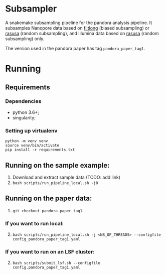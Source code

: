 # Subsampler

A snakemake subsampling pipeline for the pandora analysis pipeline. It subsamples Nanopore data based on 
[filtlong](https://github.com/rrwick/Filtlong) (biased subsampling) or [rasusa](https://github.com/mbhall88/rasusa) 
(random subsampling), and Illumina data based on [rasusa](https://github.com/mbhall88/rasusa) 
(random subsampling) only.

The version used in the pandora paper has tag `pandora_paper_tag1`.

# Running

## Requirements

### Dependencies
* python 3.6+;
* singularity;

### Setting up virtualenv
```
python -m venv venv
source venv/bin/activate
pip install -r requirements.txt
```

## Running on the sample example:

1. Download and extract sample data (TODO: add link)
2. `bash scripts/run_pipeline_local.sh -j8`

## Running on the paper data:

1. `git checkout pandora_paper_tag1`

### If you want to run local:

2. `bash scripts/run_pipeline_local.sh -j <NB_OF_THREADS> --configfile config_pandora_paper_tag1.yaml`

### If you want to run on an LSF cluster:

2. `bash scripts/submit_lsf.sh --configfile config.pandora_paper_tag1.yaml`


